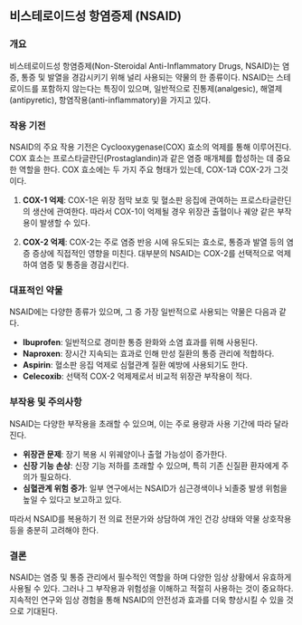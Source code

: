 

## 비스테로이드성 항염증제 (NSAID)

### 개요
비스테로이드성 항염증제(Non-Steroidal Anti-Inflammatory Drugs, NSAID)는 염증, 통증 및 발열을 경감시키기 위해 널리 사용되는 약물의 한 종류이다. NSAID는 스테로이드를 포함하지 않는다는 특징이 있으며, 일반적으로 진통제(analgesic), 해열제(antipyretic), 항염작용(anti-inflammatory)을 가지고 있다. 

### 작용 기전
NSAID의 주요 작용 기전은 Cyclooxygenase(COX) 효소의 억제를 통해 이루어진다. COX 효소는 프로스타글란딘(Prostaglandin)과 같은 염증 매개체를 합성하는 데 중요한 역할을 한다. COX 효소에는 두 가지 주요 형태가 있는데, COX-1과 COX-2가 그것이다.

1. **COX-1 억제**: COX-1은 위장 점막 보호 및 혈소판 응집에 관여하는 프로스타글란딘의 생산에 관여한다. 따라서 COX-1이 억제될 경우 위장관 출혈이나 궤양 같은 부작용이 발생할 수 있다.

2. **COX-2 억제**: COX-2는 주로 염증 반응 시에 유도되는 효소로, 통증과 발열 등의 염증 증상에 직접적인 영향을 미친다. 대부분의 NSAID는 COX-2를 선택적으로 억제하여 염증 및 통증을 경감시킨다.

### 대표적인 약물
NSAID에는 다양한 종류가 있으며, 그 중 가장 일반적으로 사용되는 약물은 다음과 같다.

- **Ibuprofen**: 일반적으로 경미한 통증 완화와 소염 효과를 위해 사용된다.
- **Naproxen**: 장시간 지속되는 효과로 인해 만성 질환의 통증 관리에 적합하다.
- **Aspirin**: 혈소판 응집 억제로 심혈관계 질환 예방에 사용되기도 한다.
- **Celecoxib**: 선택적 COX-2 억제제로서 비교적 위장관 부작용이 적다.

### 부작용 및 주의사항
NSAID는 다양한 부작용을 초래할 수 있으며, 이는 주로 용량과 사용 기간에 따라 달라진다.

- **위장관 문제**: 장기 복용 시 위궤양이나 출혈 가능성이 증가한다.
- **신장 기능 손상**: 신장 기능 저하를 초래할 수 있으며, 특히 기존 신질환 환자에게 주의가 필요하다.
- **심혈관계 위험 증가**: 일부 연구에서는 NSAID가 심근경색이나 뇌졸중 발생 위험을 높일 수 있다고 보고하고 있다.

따라서 NSAID를 복용하기 전 의료 전문가와 상담하여 개인 건강 상태와 약물 상호작용 등을 충분히 고려해야 한다.

### 결론
NSAID는 염증 및 통증 관리에서 필수적인 역할을 하며 다양한 임상 상황에서 유효하게 사용될 수 있다. 그러나 그 부작용과 위험성을 이해하고 적절히 사용하는 것이 중요하다. 지속적인 연구와 임상 경험을 통해 NSAID의 안전성과 효과를 더욱 향상시킬 수 있을 것으로 기대된다.